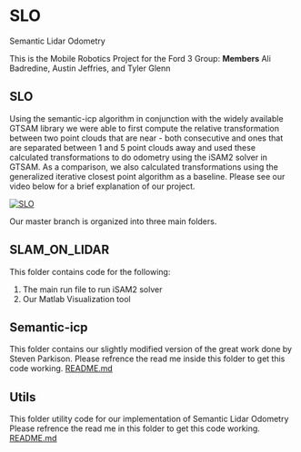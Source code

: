 # SLO
Semantic Lidar Odometry

This is the Mobile Robotics Project for the Ford 3 Group: 
__Members__ Ali Badredine, Austin Jeffries, and Tyler Glenn

## SLO

Using the semantic-icp algorithm in conjunction with the widely available GTSAM library we were able to first compute the relative transformation between two point clouds that are near - both consecutive and ones that are separated between 1 and 5 point clouds away and used these calculated transformations to do odometry using the iSAM2 solver in GTSAM. As a comparison, we also calculated transformations using the generalized iterative closest point algorithm as a baseline. Please see our video below for a brief explanation of our project.

[![SLO](https://img.youtube.com/vi/0wvZ5xyvVrM&t=2s/0.jpg)](https://www.youtube.com/watch?v=0wvZ5xyvVrM&t=2s)

Our master branch is organized into three main folders. 


## SLAM_ON_LIDAR

This folder contains code for the following:
1. The main run file to run iSAM2 solver
2. Our Matlab Visualization tool

## Semantic-icp

This folder contains our slightly modified version of the great work done by Steven Parkison. Please refrence the read me inside this folder to get this code working. [README.md](https://github.com/tglenn28/SLO/tree/master/Semantic-icp)

## Utils

This folder utility code for our implementation of Semantic Lidar Odometry
Please refrence the read me in this folder to get this code working. [README.md](https://github.com/tglenn28/SLO/tree/master/utils)


